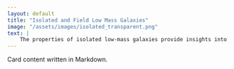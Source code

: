 ```yaml
---
layout: default
title: "Isolated and Field Low Mass Galaxies"
image: "/assets/images/isolated_transparent.png"
text: |
    The properties of isolated low-mass galaxies provide insights into the internal processes regulating star formation.   
---
```


Card content written in Markdown.
